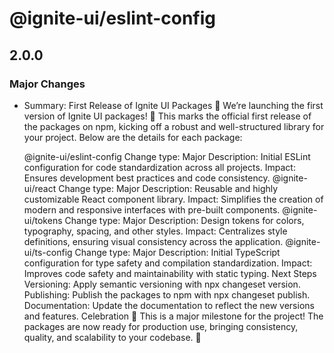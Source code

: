 # @ignite-ui/eslint-config

## 2.0.0

### Major Changes

- Summary: First Release of Ignite UI Packages
  🎉 We’re launching the first version of Ignite UI packages! 🎉
  This marks the official first release of the packages on npm, kicking off a robust and well-structured library for your project. Below are the details for each package:

  @ignite-ui/eslint-config
  Change type: Major
  Description: Initial ESLint configuration for code standardization across all projects.
  Impact: Ensures development best practices and code consistency.
  @ignite-ui/react
  Change type: Major
  Description: Reusable and highly customizable React component library.
  Impact: Simplifies the creation of modern and responsive interfaces with pre-built components.
  @ignite-ui/tokens
  Change type: Major
  Description: Design tokens for colors, typography, spacing, and other styles.
  Impact: Centralizes style definitions, ensuring visual consistency across the application.
  @ignite-ui/ts-config
  Change type: Major
  Description: Initial TypeScript configuration for type safety and compilation standardization.
  Impact: Improves code safety and maintainability with static typing.
  Next Steps
  Versioning: Apply semantic versioning with npx changeset version.
  Publishing: Publish the packages to npm with npx changeset publish.
  Documentation: Update the documentation to reflect the new versions and features.
  Celebration
  🎊 This is a major milestone for the project! The packages are now ready for production use, bringing consistency, quality, and scalability to your codebase. 🚀
